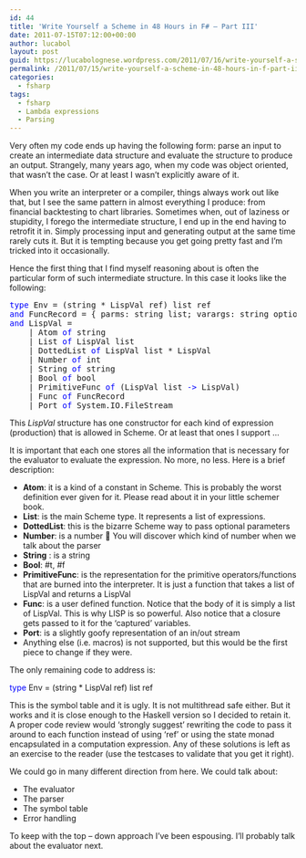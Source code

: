 ```yaml
---
id: 44
title: 'Write Yourself a Scheme in 48 Hours in F# – Part III'
date: 2011-07-15T07:12:00+00:00
author: lucabol
layout: post
guid: https://lucabolognese.wordpress.com/2011/07/16/write-yourself-a-scheme-in-48-hours-in-f-part-iii/
permalink: /2011/07/15/write-yourself-a-scheme-in-48-hours-in-f-part-iii/
categories:
  - fsharp
tags:
  - fsharp
  - Lambda expressions
  - Parsing
---
```

Very often my code ends up having the following form: parse an input to create an intermediate data structure and evaluate the structure to produce an output. Strangely, many years ago, when my code was object oriented, that wasn’t the case. Or at least I wasn’t explicitly aware of it.

When you write an interpreter or a compiler, things always work out like that, but I see the same pattern in almost everything I produce: from financial backtesting to chart libraries. Sometimes when, out of laziness or stupidity, I forego the intermediate structure, I end up in the end having to retrofit it in. Simply processing input and generating output at the same time rarely cuts it. But it is tempting because you get going pretty fast and I’m tricked into it occasionally.

Hence the first thing that I find myself reasoning about is often the particular form of such intermediate structure. In this case it looks like the following:

<pre class="code"><span style="color:blue;">type </span>Env = (string * LispVal ref) list ref
<span style="color:blue;">and </span>FuncRecord = { parms: string list; varargs: string option; body: LispVal list; closure: Env}
<span style="color:blue;">and </span>LispVal =
    | Atom <span style="color:blue;">of </span>string
    | List <span style="color:blue;">of </span>LispVal list
    | DottedList <span style="color:blue;">of </span>LispVal list * LispVal
    | Number <span style="color:blue;">of </span>int
    | String <span style="color:blue;">of </span>string
    | Bool <span style="color:blue;">of </span>bool
    | PrimitiveFunc <span style="color:blue;">of </span>(LispVal list <span style="color:blue;">-&gt; </span>LispVal)
    | Func <span style="color:blue;">of </span>FuncRecord
    | Port <span style="color:blue;">of </span>System.IO.FileStream</pre>

This _LispVal_ structure has one constructor for each kind of expression (production) that is allowed in Scheme. Or at least that ones I support …

It is important that each one stores all the information that is necessary for the evaluator to evaluate the expression. No more, no less. Here is a brief description:

  * **Atom**: it is a kind of a constant in Scheme. This is probably the worst definition ever given for it. Please read about it in your little schemer book.
  * **List**: is the main Scheme type. It represents a list of expressions.
  * **DottedList**: this is the bizarre Scheme way to pass optional parameters
  * **Number**: is a number 🙂 You will discover which kind of number when we talk about the parser
  * **String** : is a string
  * **Bool**: #t, #f
  * **PrimitiveFunc**: is the representation for the primitive operators/functions that are burned into the interpreter. It is just a function that takes a list of LispVal and returns a LispVal
  * **Func**: is a user defined function. Notice that the body of it is simply a list of LispVal. This is why LISP is so powerful. Also notice that a closure gets passed to it for the ‘captured’ variables.
  * **Port**: is a slightly goofy representation of an in/out stream
  * Anything else (i.e. macros) is not supported, but this would be the first piece to change if they were.

The only remaining code to address is: 

<span style="color:blue;">type </span>Env = (string * LispVal ref) list ref 

This is the symbol table and it is ugly. It is not multithread safe either. But it works and it is close enough to the Haskell version so I decided to retain it. A proper code review would ‘strongly suggest’ rewriting the code to pass it around to each function instead of using ‘ref’ or using the state monad encapsulated in a computation expression. Any of these solutions is left as an exercise to the reader (use the testcases to validate that you get it right).

We could go in many different direction from here. We could talk about:

  * The evaluator
  * The parser
  * The symbol table
  * Error handling

To keep with the top – down approach I’ve been espousing. I’ll probably talk about the evaluator next.